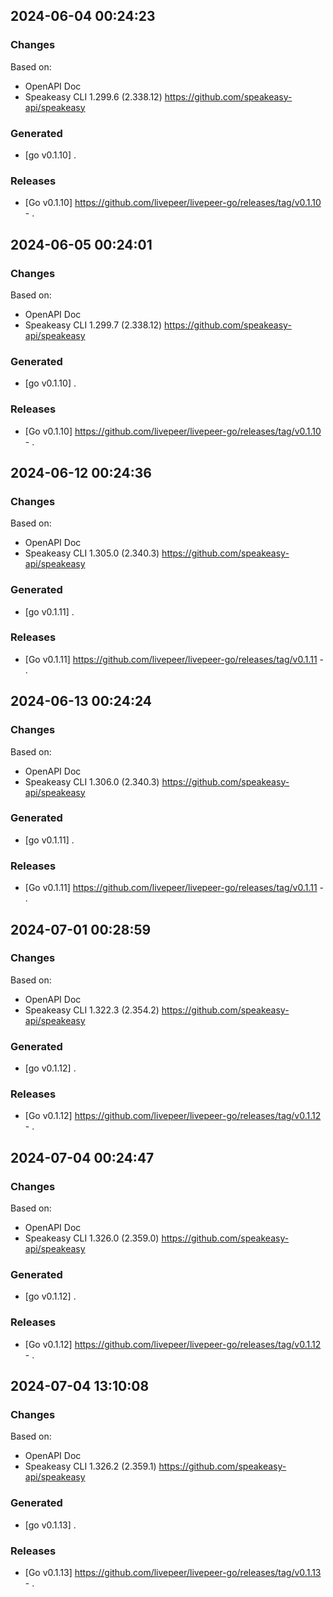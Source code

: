 

## 2024-06-04 00:24:23
### Changes
Based on:
- OpenAPI Doc  
- Speakeasy CLI 1.299.6 (2.338.12) https://github.com/speakeasy-api/speakeasy
### Generated
- [go v0.1.10] .
### Releases
- [Go v0.1.10] https://github.com/livepeer/livepeer-go/releases/tag/v0.1.10 - .

## 2024-06-05 00:24:01
### Changes
Based on:
- OpenAPI Doc  
- Speakeasy CLI 1.299.7 (2.338.12) https://github.com/speakeasy-api/speakeasy
### Generated
- [go v0.1.10] .
### Releases
- [Go v0.1.10] https://github.com/livepeer/livepeer-go/releases/tag/v0.1.10 - .

## 2024-06-12 00:24:36
### Changes
Based on:
- OpenAPI Doc  
- Speakeasy CLI 1.305.0 (2.340.3) https://github.com/speakeasy-api/speakeasy
### Generated
- [go v0.1.11] .
### Releases
- [Go v0.1.11] https://github.com/livepeer/livepeer-go/releases/tag/v0.1.11 - .

## 2024-06-13 00:24:24
### Changes
Based on:
- OpenAPI Doc  
- Speakeasy CLI 1.306.0 (2.340.3) https://github.com/speakeasy-api/speakeasy
### Generated
- [go v0.1.11] .
### Releases
- [Go v0.1.11] https://github.com/livepeer/livepeer-go/releases/tag/v0.1.11 - .

## 2024-07-01 00:28:59
### Changes
Based on:
- OpenAPI Doc  
- Speakeasy CLI 1.322.3 (2.354.2) https://github.com/speakeasy-api/speakeasy
### Generated
- [go v0.1.12] .
### Releases
- [Go v0.1.12] https://github.com/livepeer/livepeer-go/releases/tag/v0.1.12 - .

## 2024-07-04 00:24:47
### Changes
Based on:
- OpenAPI Doc  
- Speakeasy CLI 1.326.0 (2.359.0) https://github.com/speakeasy-api/speakeasy
### Generated
- [go v0.1.12] .
### Releases
- [Go v0.1.12] https://github.com/livepeer/livepeer-go/releases/tag/v0.1.12 - .

## 2024-07-04 13:10:08
### Changes
Based on:
- OpenAPI Doc  
- Speakeasy CLI 1.326.2 (2.359.1) https://github.com/speakeasy-api/speakeasy
### Generated
- [go v0.1.13] .
### Releases
- [Go v0.1.13] https://github.com/livepeer/livepeer-go/releases/tag/v0.1.13 - .